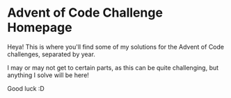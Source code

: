 # Advent of Code Challenge Homepage

Heya! This is where you'll find some of my solutions for the Advent of Code challenges, separated by year.

I may or may not get to certain parts, as this can be quite challenging, but anything I solve will be here!

Good luck :D

